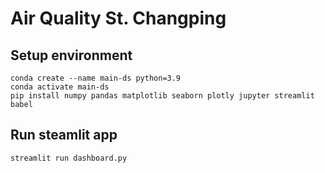 # Air Quality St. Changping
## Setup environment
```
conda create --name main-ds python=3.9
conda activate main-ds
pip install numpy pandas matplotlib seaborn plotly jupyter streamlit babel
```

## Run steamlit app
```
streamlit run dashboard.py
```
